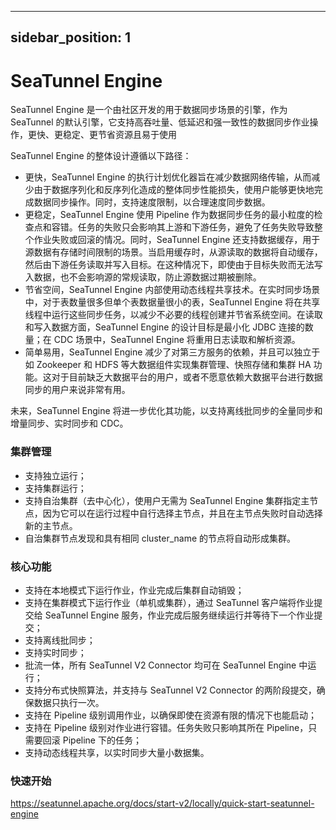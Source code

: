 ---

sidebar_position: 1
-------------------

# SeaTunnel Engine

SeaTunnel Engine 是一个由社区开发的用于数据同步场景的引擎，作为 SeaTunnel 的默认引擎，它支持高吞吐量、低延迟和强一致性的数据同步作业操作，更快、更稳定、更节省资源且易于使用

SeaTunnel Engine 的整体设计遵循以下路径：

- 更快，SeaTunnel Engine 的执行计划优化器旨在减少数据网络传输，从而减少由于数据序列化和反序列化造成的整体同步性能损失，使用户能够更快地完成数据同步操作。同时，支持速度限制，以合理速度同步数据。
- 更稳定，SeaTunnel Engine 使用 Pipeline 作为数据同步任务的最小粒度的检查点和容错。任务的失败只会影响其上游和下游任务，避免了任务失败导致整个作业失败或回滚的情况。同时，SeaTunnel Engine 还支持数据缓存，用于源数据有存储时间限制的场景。当启用缓存时，从源读取的数据将自动缓存，然后由下游任务读取并写入目标。在这种情况下，即使由于目标失败而无法写入数据，也不会影响源的常规读取，防止源数据过期被删除。
- 节省空间，SeaTunnel Engine 内部使用动态线程共享技术。在实时同步场景中，对于表数量很多但单个表数据量很小的表，SeaTunnel Engine 将在共享线程中运行这些同步任务，以减少不必要的线程创建并节省系统空间。在读取和写入数据方面，SeaTunnel Engine 的设计目标是最小化 JDBC 连接的数量；在 CDC 场景中，SeaTunnel Engine 将重用日志读取和解析资源。
- 简单易用，SeaTunnel Engine 减少了对第三方服务的依赖，并且可以独立于如 Zookeeper 和 HDFS 等大数据组件实现集群管理、快照存储和集群 HA 功能。这对于目前缺乏大数据平台的用户，或者不愿意依赖大数据平台进行数据同步的用户来说非常有用。

未来，SeaTunnel Engine 将进一步优化其功能，以支持离线批同步的全量同步和增量同步、实时同步和 CDC。

### 集群管理

- 支持独立运行；
- 支持集群运行；
- 支持自治集群（去中心化），使用户无需为 SeaTunnel Engine 集群指定主节点，因为它可以在运行过程中自行选择主节点，并且在主节点失败时自动选择新的主节点。
- 自治集群节点发现和具有相同 cluster_name 的节点将自动形成集群。

### 核心功能

- 支持在本地模式下运行作业，作业完成后集群自动销毁；
- 支持在集群模式下运行作业（单机或集群），通过 SeaTunnel 客户端将作业提交给 SeaTunnel Engine 服务，作业完成后服务继续运行并等待下一个作业提交；
- 支持离线批同步；
- 支持实时同步；
- 批流一体，所有 SeaTunnel V2 Connector 均可在 SeaTunnel Engine 中运行；
- 支持分布式快照算法，并支持与 SeaTunnel V2 Connector 的两阶段提交，确保数据只执行一次。
- 支持在 Pipeline 级别调用作业，以确保即使在资源有限的情况下也能启动；
- 支持在 Pipeline 级别对作业进行容错。任务失败只影响其所在 Pipeline，只需要回滚 Pipeline 下的任务；
- 支持动态线程共享，以实时同步大量小数据集。

### 快速开始

https://seatunnel.apache.org/docs/start-v2/locally/quick-start-seatunnel-engine
